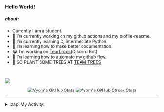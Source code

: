 ### Hello World!

##### about:
- Currently I am a student.
- 🔭 I’m currently working on my github actions and my profile-readme. 
- 🌱 I’m currently learning C, intermediate Python.
- 🌱 I’m learning how to make better documentation.
- 😭 I'm working on [TearDrops](https://github.com/Vyvy-vi/TearDrops)(Discord Bot)
- 🌱 I’m learning how to automate my github flow.
- 🌱 GO PLANT SOME TREES AT [TEAM TREES](https://teamtrees.org/)
<br>

<a href="https://twitter.com/Vyvy_viM"><img target="_blank" src="https://img.shields.io/badge/twitter%20@Vyvy_viM-0D95E8?style=for-the-badge&logo=twitter&logoColor=white"/></a> 
<br>



<p align="center">
<a href="https://github.com/Vyvy-vi/Vyvy-vi">
  <img src="https://profile-readme-git-master.vyvy-vi.vercel.app/api?username=Vyvy-vi&show_icons=true&line_height=27&count_private=true&title_color=ffffff&text_color=c9cacc&icon_color=2bbc8a&bg_color=1d1f21" alt="Vyom's GitHub Stats" />
</a></div>
<a href="https://github.com/DenverCoder1/github-readme-streak-stats">
  <img src="https://readme-stats.herokuapp.com/?user=Vyvy-vi&theme=dark" alt="Vyom's GitHub Streak Stats" />
</a>
</p>


---
<details>
  <summary>:zap: My Activity:</summary>
  
<!--START_SECTION:waka-->
![Profile Views](http://img.shields.io/badge/Profile%20Views-39-blue)

**I'm an Early 🐤** 

```text
🌞 Morning    6 commits      ███░░░░░░░░░░░░░░░░░░░░░░   13.04% 
🌆 Daytime    19 commits     ██████████░░░░░░░░░░░░░░░   41.3% 
🌃 Evening    7 commits      ███░░░░░░░░░░░░░░░░░░░░░░   15.22% 
🌙 Night      14 commits     ███████░░░░░░░░░░░░░░░░░░   30.43%

```
📅 **I'm Most Productive on Monday** 

```text
Monday       17 commits     █████████░░░░░░░░░░░░░░░░   36.96% 
Tuesday      4 commits      ██░░░░░░░░░░░░░░░░░░░░░░░   8.7% 
Wednesday    4 commits      ██░░░░░░░░░░░░░░░░░░░░░░░   8.7% 
Thursday     6 commits      ███░░░░░░░░░░░░░░░░░░░░░░   13.04% 
Friday       0 commits      ░░░░░░░░░░░░░░░░░░░░░░░░░   0.0% 
Saturday     8 commits      ████░░░░░░░░░░░░░░░░░░░░░   17.39% 
Sunday       7 commits      ███░░░░░░░░░░░░░░░░░░░░░░   15.22%

```


📊 **This Week I Spent My Time On** 

```text
🔥 Editors: 
Vim                      5 hrs 17 mins       ███████████████████████░░   95.4% 
VS Code                  15 mins             █░░░░░░░░░░░░░░░░░░░░░░░░   4.6%

🐱‍💻 Projects: 
XII-CS-pracs             1 hr 37 mins        ███████░░░░░░░░░░░░░░░░░░   29.42% 
Becca-Lyria              56 mins             ████░░░░░░░░░░░░░░░░░░░░░   17.0% 
gurkbot                  53 mins             ████░░░░░░░░░░░░░░░░░░░░░   15.99% 
Unknown Project          51 mins             ███░░░░░░░░░░░░░░░░░░░░░░   15.36% 
TearDrops                32 mins             ██░░░░░░░░░░░░░░░░░░░░░░░   9.81%

💻 Operating System: 
Mac                      5 hrs 32 mins       █████████████████████████   100.0%

```

**I Mostly Code in Python** 

```text
Python                   26 repos            ██████████████████░░░░░░░   72.22% 
SCSS                     2 repos             █░░░░░░░░░░░░░░░░░░░░░░░░   5.56% 
HTML                     2 repos             █░░░░░░░░░░░░░░░░░░░░░░░░   5.56% 
Processing               1 repo              ░░░░░░░░░░░░░░░░░░░░░░░░░   2.78% 
Swift                    1 repo              ░░░░░░░░░░░░░░░░░░░░░░░░░   2.78%

```



<!--END_SECTION:waka-->
</details>




